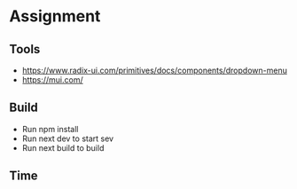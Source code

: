 # Assignment

## Tools

- https://www.radix-ui.com/primitives/docs/components/dropdown-menu
- https://mui.com/

## Build

- Run npm install
- Run next dev to start sev
- Run next build to build

## Time
